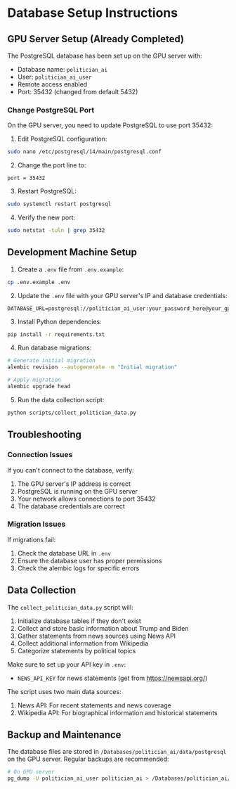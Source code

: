 # Database Setup Instructions

## GPU Server Setup (Already Completed)
The PostgreSQL database has been set up on the GPU server with:
- Database name: `politician_ai`
- User: `politician_ai_user`
- Remote access enabled
- Port: 35432 (changed from default 5432)

### Change PostgreSQL Port
On the GPU server, you need to update PostgreSQL to use port 35432:

1. Edit PostgreSQL configuration:
```bash
sudo nano /etc/postgresql/14/main/postgresql.conf
```

2. Change the port line to:
```
port = 35432
```

3. Restart PostgreSQL:
```bash
sudo systemctl restart postgresql
```

4. Verify the new port:
```bash
sudo netstat -tuln | grep 35432
```

## Development Machine Setup

1. Create a `.env` file from `.env.example`:
```bash
cp .env.example .env
```

2. Update the `.env` file with your GPU server's IP and database credentials:
```
DATABASE_URL=postgresql://politician_ai_user:your_password_here@your_gpu_ip:35432/politician_ai
```

3. Install Python dependencies:
```bash
pip install -r requirements.txt
```

4. Run database migrations:
```bash
# Generate initial migration
alembic revision --autogenerate -m "Initial migration"

# Apply migration
alembic upgrade head
```

5. Run the data collection script:
```bash
python scripts/collect_politician_data.py
```

## Troubleshooting

### Connection Issues
If you can't connect to the database, verify:
1. The GPU server's IP address is correct
2. PostgreSQL is running on the GPU server
3. Your network allows connections to port 35432
4. The database credentials are correct

### Migration Issues
If migrations fail:
1. Check the database URL in `.env`
2. Ensure the database user has proper permissions
3. Check the alembic logs for specific errors

## Data Collection
The `collect_politician_data.py` script will:
1. Initialize database tables if they don't exist
2. Collect and store basic information about Trump and Biden
3. Gather statements from news sources using News API
4. Collect additional information from Wikipedia
5. Categorize statements by political topics

Make sure to set up your API key in `.env`:
- `NEWS_API_KEY` for news statements (get from https://newsapi.org/)

The script uses two main data sources:
1. News API: For recent statements and news coverage
2. Wikipedia API: For biographical information and historical statements

## Backup and Maintenance
The database files are stored in `/Databases/politician_ai/data/postgresql` on the GPU server.
Regular backups are recommended:

```bash
# On GPU server
pg_dump -U politician_ai_user politician_ai > /Databases/politician_ai/backups/backup_$(date +%Y%m%d).sql
